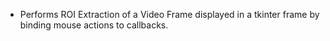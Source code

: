 - Performs ROI Extraction of a Video Frame displayed in a tkinter frame by binding mouse actions to callbacks.